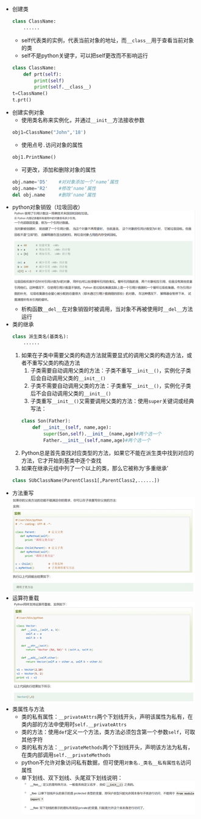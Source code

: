 * 创建类
    ```python
    class ClassName:
        ......
    ```
    * self代表类的实例，代表当前对象的地址，而`__class__`用于查看当前对象的类
    * self不是python关键字，可以把self更改而不影响运行
    ```python
    class ClassName:
        def prt(self):
            print(self)
            print(self.__class__)
    t=ClassName()
    t.prt()
    ```     
* 创建实例对象
    * 使用类名称来实例化，并通过`__init__`方法接收参数
    ```python
    obj1=ClassName("John",'18')
    ```    
    * 使用点号`.`访问对象的属性
    ```python
    obj1.PrintName()
    ```
    * 可更改，添加和删除对象的属性
    ```python
    obj.name='D5'    #对对象添加一个‘name’属性
    obj.name='R2'    #修改‘name’属性
    del obj.name     #删除‘name’属性
    ```    
* python对象销毁（垃圾回收）
    ![Alt text](image-3.png)      
    * 析构函数`__del__`在对象销毁时被调用，当对象不再被使用时`__del__`方法运行
* 类的继承
    ```python
    class 派生类名(基类名):
        ......
    ```
    1. 如果在子类中需要父类的构造方法就需要显式的调用父类的构造方法，或者不重写父类的构造方法
        1. 子类需要自动调用父类的方法：子类不重写`__init__()`，实例化子类后会自动调用父类的`__init__()`
        2. 子类不需要自动调用父类的方法：子类重写`__init__()`，实例化子类后不会自动调用父类的`__init__()`
        3. 子类重写`__init__()`又需要调用父类的方法：使用`super`关键词或经典写法：
        ```python
        class Son(Father):
            def __init__(self, name,age):   
                super(Son,self).__init__(name,age)#两个选一个
                Father.__init__(self,name,age)#两个选一个
        ```    
    2. Python总是首先查找对应类型的方法，如果它不能在派生类中找到对应的方法，它才开始到基类中逐个查找
    3. 如果在继承元组中列了一个以上的类，那么它被称为‘多重继承’
    ```python
    class SUbClassName(ParentClass1[,ParentClass2,......])
    ```    
* 方法重写
    ![Alt text](image-4.png)    
* 运算符重载
    ![Alt text](image-5.png)    
* 类属性与方法
    * 类的私有属性：`__privateAttrs`两个下划线开头，声明该属性为私有，在类内部的方法中使用时`self.__privateAttrs`
    * 类的方法：使用`def`定义一个方法，类方法必须包含第一个参数`self`，可取其他字符
    * 类的私有方法：`__privateMethods`两个下划线开头，声明该方法为私有，在类内部调用`self.__privateMethods`
    * python不允许对象访问私有数据，但可使用`对象名._类名__私有属性名`访问属性
    * 单下划线、双下划线、头尾双下划线说明：
    ![Alt text](image-6.png)    
